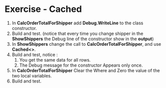 ﻿# Exercise - Cached

1. In **CalcOrderTotalForShipper** add **Debug.WriteLine** to the class constructor.
2. Build and test. (notice that every time you change shipper in the **ShowShippers** the Debug line of the constructor show in the **output**)
3. In **ShowShippers** change the call to **CalcOrderTotalForShipper**, and use **Cached<>**.
4. Build and test, notice :
   1. You get the same data for all rows.
   2. The Debug message for the constructor Appears only once.
5. In **CalcOrderTotalForShipper** Clear the Where and Zero the value of the two local variables.
6. Build and test.

